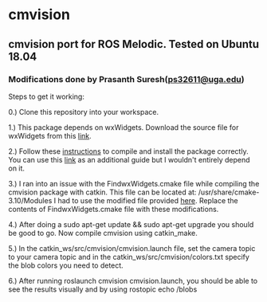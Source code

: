 # cmvision

## cmvision port for ROS Melodic. Tested on Ubuntu 18.04

### Modifications done by Prasanth Suresh(ps32611@uga.edu)

Steps to get it working:

0.) Clone this repository into your workspace.

1.) This package depends on wxWidgets. Download the source file for wxWidgets from this [link](https://www.wxwidgets.org/downloads/).

2.) Follow these [instructions](https://wiki.wxwidgets.org/Compiling_and_getting_started) to compile and install the package correctly. You can use this [link](https://www.binarytides.com/install-wxwidgets-ubuntu/) as an additional guide but I wouldn't entirely depend on it.

3.) I ran into an issue with the FindwxWidgets.cmake file while compiling the cmvision package with catkin. This file can be located at: /usr/share/cmake-3.10/Modules
I had to use the modified file provided [here](https://github.com/microsoft/vcpkg/issues/4756#issuecomment-620122321). Replace the contents of FindwxWidgets.cmake file with these modifications.

4.) After doing a sudo apt-get update && sudo apt-get upgrade you should be good to go. Now compile cmvision using catkin_make.

5.) In the catkin_ws/src/cmvision/cmvision.launch file, set the camera topic to your camera topic and in the catkin_ws/src/cmvision/colors.txt specify the blob colors you 
need to detect.

6.) After running roslaunch cmvision cmvision.launch, you should be able to see the results visually and by using rostopic echo /blobs


<!--![Gazebo Blobs](https://github.com/prasuchit/cmvision/blob/lab-space-devel/sample_output_images/gazebo_blobs.png)-->
